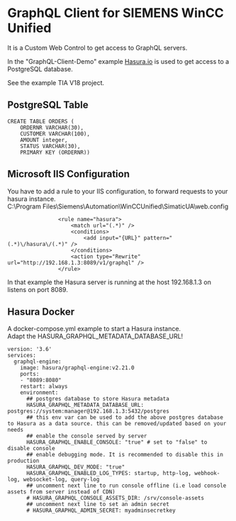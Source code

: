# GraphQL Client for SIEMENS WinCC Unified

It is a Custom Web Control to get access to GraphQL servers.

In the "GraphQL-Client-Demo" example [Hasura.io](https://hasura.io) is used to get access to a PostgreSQL database.

See the example TIA V18 project.

## PostgreSQL Table
``` 
CREATE TABLE ORDERS (
	ORDERNR VARCHAR(30),	
	CUSTOMER VARCHAR(100),	
	AMOUNT integer, 
	STATUS VARCHAR(30),
	PRIMARY KEY (ORDERNR))
```

## Microsoft IIS Configuration
You have to add a rule to your IIS configuration, to forward requests to your hasura instance.  
C:\Program Files\Siemens\Automation\WinCCUnified\SimaticUA\web.config
```
                <rule name="hasura">
                    <match url="(.*)" />
                    <conditions>
                        <add input="{URL}" pattern="(.*)\/hasura\/(.*)" />
                    </conditions>
                    <action type="Rewrite" url="http://192.168.1.3:8089/v1/graphql" />
                </rule>  
```
In that example the Hasura server is running at the host 192.168.1.3 on listens on port 8089.  

## Hasura Docker 
A docker-compose.yml example to start a Hasura instance.   
Adapt the HASURA_GRAPHQL_METADATA_DATABASE_URL!
```
version: '3.6'
services:
  graphql-engine:
    image: hasura/graphql-engine:v2.21.0
    ports:
    - "8089:8080"
    restart: always
    environment:
      ## postgres database to store Hasura metadata
      HASURA_GRAPHQL_METADATA_DATABASE_URL: postgres://system:manager@192.168.1.3:5432/postgres
      ## this env var can be used to add the above postgres database to Hasura as a data source. this can be removed/updated based on your needs
      ## enable the console served by server
      HASURA_GRAPHQL_ENABLE_CONSOLE: "true" # set to "false" to disable console
      ## enable debugging mode. It is recommended to disable this in production
      HASURA_GRAPHQL_DEV_MODE: "true"
      HASURA_GRAPHQL_ENABLED_LOG_TYPES: startup, http-log, webhook-log, websocket-log, query-log
      ## uncomment next line to run console offline (i.e load console assets from server instead of CDN)
      # HASURA_GRAPHQL_CONSOLE_ASSETS_DIR: /srv/console-assets
      ## uncomment next line to set an admin secret
      # HASURA_GRAPHQL_ADMIN_SECRET: myadminsecretkey

```